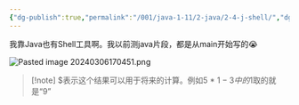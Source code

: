 ```yaml
---
{"dg-publish":true,"permalink":"/001/java-1-11/2-java/2-4-j-shell/","dgPassFrontmatter":true,"created":"2024-03-06T17:00:42.654+08:00","updated":"2024-06-01T10:30:03.658+08:00"}
---
```


我靠Java也有Shell工具啊。我以前测java片段，都是从main开始写的😭

![Pasted image 20240306170451.png](/img/user/$/$Sys999%20Attachment/Pasted%20image%2020240306170451.png)

>[!note] $表示这个结果可以用于将来的计算。例如5 * $1 - 3中的$1取的就是“9”